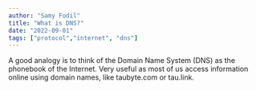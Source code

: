 ```yaml
---
author: "Samy Fodil"
title: "What is DNS?"
date: "2022-09-01"
tags: ["protocol","internet", "dns"]
---
```


A good analogy is to think of the Domain Name System (DNS) as the phonebook of the Internet. Very useful as most of us access information online using domain names, like taubyte.com or tau.link.





